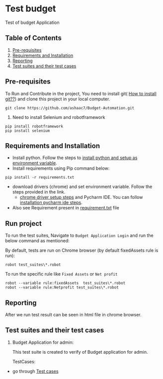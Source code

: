# Test budget
Test of budget Application 

## Table of Contents
1. [Pre-requisites](#preReq)
2. [Requirements and Installation](#req)
3. [Reporting](#Report)
4. [Test suites and their test cases](#testsutes&testcase)


## Pre-requisites <a name="preReq"></a>
To Run and Contribute in the project,
You need to install git( [How to install git??](https://www.stanleyulili.com/git/how-to-install-git-bash-on-windows/)) and clone this project in your local computer.
```
git clone https://github.com/ashaac7/Budget-Automation.git
```
1. Need to install  Selenium and  robotframework <br>
```
pip install robotframework
pip install selenium
```
## Requirements and Installation <a name="req"></a>
* Install python. Follow the steps to [install python and setup as environment variable](https://www.liquidweb.com/kb/install-pip-windows/).
* Install requirements using Pip command below:
```
pip install -r requirements.txt
```
* download drivers (chrome) and set environment variable. Follow the steps provided in the link.
    * [chrome driver setup steps](https://zwbetz.com/download-chromedriver-binary-and-add-to-your-path-for-automated-functional-testing/)
 and Pycharm IDE. You can follow [installation pycharm ide steps](https://www.guru99.com/how-to-install-python.html).
* Also see Requirement present in [requirement.txt](requirement.txt) file 
## Run project <a name="run project"></a> 
To run the test suites, Navigate to `Budget Application Login` and run the below command as mentioned:

By default, tests are run on Chrome browser (by default fixedAssets rule is run):
```
robot test_suites\*.robot
```
To run the specific rule like `Fixed Assets` or `Net profit`
```
robot --variable rule:fixedAssets  test_suites\*.robot
robot --variable rule:Netprofit test_suites\*.robot
```

## Reporting<a name="report"></a>
After we run test result can be seen in html file in chrome browser.
  
## Test suites and their test cases <a name="testsutes&testcase"></a>
1. Budget Application for admin:
    <p>This test suite is created to verify of Budget application for admin.</p>
    TestCases:
  *  go through [Test cases](https://scrum.f1soft.com/browse/EV-382)
    